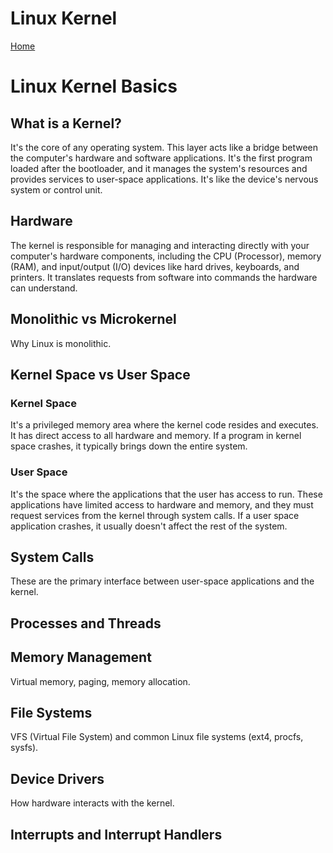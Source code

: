 # Linux Kernel
[Home](../README.md)

# Linux Kernel Basics

## What is a Kernel?
It's the core of any operating system.
This layer acts like a bridge between the computer's hardware and software applications.
It's the first program loaded after the bootloader, and it manages the system's resources and provides services to user-space applications. It's like the device's nervous system or control unit.


## Hardware
The kernel is responsible for managing and interacting directly with your computer's hardware components, including the CPU (Processor), memory (RAM), and input/output (I/O) devices like hard drives, keyboards, and printers. It translates requests from software into commands the hardware can understand. 


## Monolithic vs Microkernel
Why Linux is monolithic.

## Kernel Space vs User Space
### Kernel Space
It's a privileged memory area where the kernel code resides and executes.
It has direct access to all hardware and memory.
If a program in kernel space crashes, it typically brings down the entire system.

### User Space
It's the space where the applications that the user has access to run.
These applications have limited access to hardware and memory, and they must request services from the kernel through system calls.
If a user space application crashes, it usually doesn't affect the rest of the system.


## System Calls
These are the primary interface between user-space applications and the kernel.


## Processes and Threads


## Memory Management
Virtual memory, paging, memory allocation.


## File Systems
VFS (Virtual File System) and common Linux file systems (ext4, procfs, sysfs).


## Device Drivers
How hardware interacts with the kernel.


## Interrupts and Interrupt Handlers


